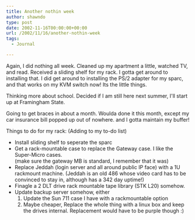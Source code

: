 ```yaml
---
title: Another nothin week
author: shawndo
type: post
date: 2002-11-16T00:00:00+00:00
url: /2002/11/16/another-nothin-week
tags:
  - Journal

---
```

Again, I did nothing all week. Cleaned up my apartment a little, watched TV, and read. Received a sliding shelf for my rack. I gotta get around to installing that. I did get around to installing the PS/2 adapter for my sparc, and that works on my KVM switch now! Its the little things.  
  
Thinking more about school. Decided if I am still here next summer, I'll start up at Framingham State.  
  
Going to get braces in about a month. Woulda done it this month, except my car insurance bill popped up out of nowhere. and I gotta maintain my buffer!

Things to do for my rack: (Adding to my to-do list)  

- Install sliding shelf to seperate the sparc  
- Get a rack-mountable case to replace the Gateway case. I like the Super-Micro cases.  
(make sure the gateway MB is standard, I remember that it was)  
- Replace Jeddah (login server and all around public IP face) with a 1U rackmount machine. (Jeddah is an old 486 whose video card has to be convinced to stay in, although has a 342 day uptime!)  
- Finagle a 2 DLT drive rack mountable tape library (STK L20) somehow.  
- Update backup server somehow, either  
    1. Update the Sun 711 case I have with a rackmountable option  
    2. Maybe cheaper, Replace the whole thing with a linux box and keep the drives internal. Replacement would have to be purple though :)